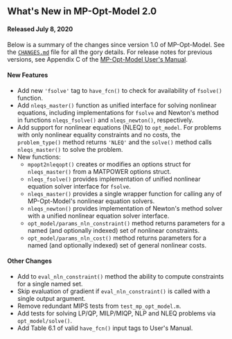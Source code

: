 What's New in MP-Opt-Model 2.0
------------------------------

#### Released July 8, 2020

Below is a summary of the changes since version 1.0 of MP-Opt-Model. See
the [`CHANGES.md`][1] file for all the gory details. For release notes
for previous versions, see Appendix C of the [MP-Opt-Model User's
Manual][2].


#### New Features
  - Add new `'fsolve'` tag to `have_fcn()` to check for availability of
   `fsolve()` function.
  - Add `nleqs_master()` function as unified interface for solving
    nonlinear equations, including implementations for `fsolve` and
    Newton's method in functions `nleqs_fsolve()` and `nleqs_newton()`,
    respectively.
  - Add support for nonlinear equations (NLEQ) to `opt_model`. For
    problems with only nonlinear equality constraints and no costs,
    the `problem_type()` method returns `'NLEQ'` and the `solve()`
    method calls `nleqs_master()` to solve the problem.
  - New functions:
      - `mpopt2nleqopt()` creates or modifies an options struct for
        `nleqs_master()` from a MATPOWER options struct.
      - `nleqs_fsolve()` provides implementation of unified nonlinear
        equation solver interface for `fsolve`.
      - `nleqs_master()` provides a single wrapper function for calling
        any of MP-Opt-Model's nonlinear equation solvers.
      - `nleqs_newton()` provides implementation of Newton's method solver
        with a unified nonlinear equation solver interface.
      - `opt_model/params_nln_constraint()` method returns parameters for
        a named (and optionally indexed) set of nonlinear constraints.
      - `opt_model/params_nln_cost()` method returns parameters for a
        named (and optionally indexed) set of general nonlinear costs.

#### Other Changes
  - Add to `eval_nln_constraint()` method the ability to compute constraints
    for a single named set.
  - Skip evaluation of gradient if `eval_nln_constraint()` is called with
    a single output argument.
  - Remove redundant MIPS tests from `test_mp_opt_model.m`.
  - Add tests for solving LP/QP, MILP/MIQP, NLP and NLEQ problems via
    `opt_model/solve()`.
  - Add Table 6.1 of valid `have_fcn()` input tags to User's Manual.


[1]: https://github.com/MATPOWER/mp-opt-model/blob/master/CHANGES.md
[2]: https://github.com/MATPOWER/mp-opt-model/blob/master/docs/MP-Opt-Model-manual.pdf

